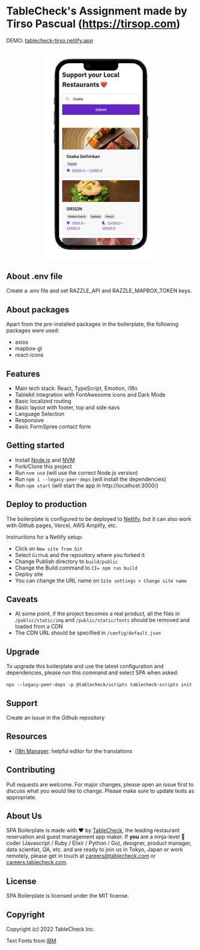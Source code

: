 # TableCheck's Assignment made by Tirso Pascual (https://tirsop.com)

DEMO: [tablecheck-tirso.netlify.app](https://tablecheck-tirso.netlify.app)

<p align="center">
  <img src="./public/img/iphone-mockup.png" width="300" />
</p>

## About .env file

Create a .env file and set RAZZLE_API and RAZZLE_MAPBOX_TOKEN keys.

## About packages

Apart from the pre-installed packages in the boilerplate, the following packages were used:

- axios
- mapbox-gl
- react-icons

## Features

- Main tech stack: React, TypeScript, Emotion, i18n
- Tablekit integration with FontAwesome icons and Dark Mode
- Basic localized routing
- Basic layout with footer, top and side navs
- Language Selection
- Responsive
- Basic FormSpree contact form

## Getting started

- Install [Node.js](https://nodejs.org/en/download/) and [NVM](https://github.com/nvm-sh/nvm#installing-and-updating)
- Fork/Clone this project
- Run `nvm use` (will use the correct Node.js version)
- Run `npm i --legacy-peer-deps` (will install the dependencies)
- Run `npm start` (will start the app in http://localhost:3000/)

## Deploy to production

The boilerplate is configured to be deployed to [Netlify](https://netlify.com), but it can also work with Github pages,
Vercel, AWS Amplify, etc.

Instructions for a Netlify setup:

- Click on `New site from Git`
- Select `Github` and the repository where you forked it
- Change Publish directory to `build/public`
- Change the Build command to `CI= npm run build`
- Deploy site
- You can change the URL name on `Site settings > Change site name`

## Caveats

- At some point, if the project becomes a real product, all the files in `/public/static/img` and `/public/static/fonts`
  should be removed and loaded from a CDN
- The CDN URL should be specified in `/config/default.json`

## Upgrade

To upgrade this boilerplate and use the latest configuration and dependencies, please run this command and select SPA
when asked:

`npx --legacy-peer-deps -p @tablecheck/scripts tablecheck-scripts init`

## Support

Create an issue in the Github repository

## Resources

- [i18n Manager](https://www.electronjs.org/apps/i18n-manager): helpful editor for the translations

## Contributing

Pull requests are welcome. For major changes, please open an issue first to discuss what you
would like to change. Please make sure to update tests as appropriate.

## About Us

SPA Boilerplate is made with ❤️ by [TableCheck](https://www.tablecheck.com/en/join/),
the leading restaurant reservation and guest management app maker. If **you** are a
ninja-level 🥷 coder (Javascript / Ruby / Elixir / Python / Go), designer, product manager,
data scientist, QA, etc. and are ready to join us in Tokyo, Japan or work remotely,
please get in touch at [careers@tablecheck.com](mailto:careers@tablecheck.com)
or [careers.tablecheck.com](https://careers.tablecheck.com).

## License

SPA Boilerplate is licensed under the MIT license.

## Copyright

Copyright (c) 2022 TableCheck Inc.

Text Fonts from [IBM](https://github.com/IBM/plex/releases/)
